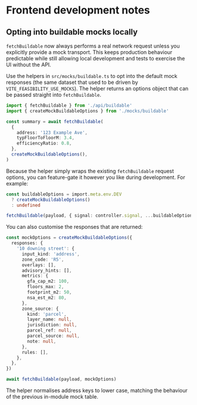 # Frontend development notes

## Opting into buildable mocks locally

`fetchBuildable` now always performs a real network request unless you explicitly
provide a mock transport. This keeps production behaviour predictable while
still allowing local development and tests to exercise the UI without the API.

Use the helpers in `src/mocks/buildable.ts` to opt into the default mock
responses (the same dataset that used to be driven by
`VITE_FEASIBILITY_USE_MOCKS`). The helper returns an options object that can be
passed straight into `fetchBuildable`.

```ts
import { fetchBuildable } from './api/buildable'
import { createMockBuildableOptions } from './mocks/buildable'

const summary = await fetchBuildable(
  {
    address: '123 Example Ave',
    typFloorToFloorM: 3.4,
    efficiencyRatio: 0.8,
  },
  createMockBuildableOptions(),
)
```

Because the helper simply wraps the existing `fetchBuildable` request options,
you can feature-gate it however you like during development. For example:

```ts
const buildableOptions = import.meta.env.DEV
  ? createMockBuildableOptions()
  : undefined

fetchBuildable(payload, { signal: controller.signal, ...buildableOptions })
```

You can also customise the responses that are returned:

```ts
const mockOptions = createMockBuildableOptions({
  responses: {
    '10 downing street': {
      input_kind: 'address',
      zone_code: 'R5',
      overlays: [],
      advisory_hints: [],
      metrics: {
        gfa_cap_m2: 100,
        floors_max: 2,
        footprint_m2: 50,
        nsa_est_m2: 80,
      },
      zone_source: {
        kind: 'parcel',
        layer_name: null,
        jurisdiction: null,
        parcel_ref: null,
        parcel_source: null,
        note: null,
      },
      rules: [],
    },
  },
})

await fetchBuildable(payload, mockOptions)
```

The helper normalises address keys to lower case, matching the behaviour of the
previous in-module mock table.
